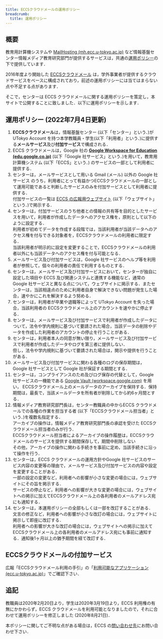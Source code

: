 ```yaml
---
title: ECCSクラウドメールの運用ポリシー
breadcrumb:
  title: 運用ポリシー
---
```


## 概要

教育用計算機システムや [MailHosting (mh.ecc.u-tokyo.ac.jp)](https://mh.ecc.u-tokyo.ac.jp/) など情報基盤センター情報メディア教育研究部門が提供するサービスは，共通の[運用ポリシー](/docs/ecc-system-policy)の下で提供しています．

2016年度より開始した [ECCSクラウドメール](/google) は，学外事業者が提供するクラウドサービスをベースに構成されており，前述の運用ポリシーには当てはまらない点や不足する点があります．

そこで，センターは ECCS クラウドメールに関する運用ポリシーを策定し，本サイトで公開することに致しました．以下に運用ポリシーを示します．

## 運用ポリシー (2022年7月4日更新)

1. **ECCSクラウドメール**は，情報基盤センター (以下「センター」という．)がUTokyo Account を持つ本学教職員・学生(以下「利用者」という．)に提供する**メールサービス**及び**付加サービス**で構成される．
2. ECCS クラウドメールは，Google 社の **[Google Workspace for Education (edu.google.co.jp)](https://edu.google.co.jp/intl/ALL_jp/)** (以下「Google 社サービス」という．)を用いて，教育用計算機システム (以下「ECCS」という．) のサービスの一部として利用者に提供する．
3. センターは，メールサービスとして用いる Gmail (メール) 以外の Google 社サービス のうち，利用者にとって有益かつECCSクラウドメールの一部として運用可能であると判断したサービスのみを付加サービスとして利用者に提供する．\
   付加サービスの一覧は [ECCS の広報用ウェブサイト](http://www.ecc.u-tokyo.ac.jp/) (以下「ウェブサイト」という．)で掲示する．
4. センターは，付加サービスのうち他者との情報の共有等を目的としたサービスを用いて，利用者が作成したデータへのアクセス権を，原則として以下のように設定する．\
   利用者が初めてデータを作成する段階では，当該利用者が当該データへのアクセス権を付与できる対象者を，ECCSクラウドメールの利用者に限定する．\
   当該利用者が明示的に設定を変更することで，ECCSクラウドメールの利用者以外にも当該データへのアクセス権を付与可能となる．
5. メールサービス及び付加サービスは，Google 社サービスのヘルプ等を利用者が参照して，個々の利用者の責任で利用するものとする．
6. センターは，メールサービス及び付加サービスにおいて，センターが独自に設定した項目や ECCS 及び関連システムと連携する機能など，通常の Google 社サービスと異なる点について，ウェブサイトに掲示する．またセンターは，当該相違点のために利用者自身で解決できない問題が発生した場合，速やかにこれを解決するよう努める．
7. センターは，利用者が卒業や退職等によって UTokyo Account を失った場合，当該利用者の ECCSクラウドメール上のアカウントを速やかに停止する．
8. センターは，メールサービス及び付加サービスで利用者が作成したデータについて，法令や学内規則に基づいて要請された場合，当該データの削除やデータを作成した利用者のアカウントの停止を行うことがある．
9. センターは，利用者本人の同意が無い限り，メールサービス及び付加サービスで利用者が作成したデータやログを第三者に提供しない．\
   但し，法令や学内規則に基づいて要請された場合は，開示や提供を行うことがある．
10. メールサービス及び付加サービスに関わる各種のログの保存期間は，Google 社サービスとして Google 社が保証する期間とする．
11. センターは，コンプライアンスのため及びログ保存の代替として，Google 社サービスの一機能である [Google Vault (workspace.google.com)](https://workspace.google.com/products/vault/index.html) を用い， ECCSクラウドメール上のメールデータのアーカイブを保持する．保持期間は，最長で，当該メールデータを所有者が削除してから約6ヶ月間とする．
12. 情報メディア教育研究部門長は，センター教職員の中からECCS クラウドメールでの各種の作業を担当する者 (以下「ECCSクラウドメール担当者」という．)を複数名指定する．\
    アーカイブの操作は，情報メディア教育研究部門長の承認を受けた ECCSクラウドメール担当者のみが行う．\
    ECCSクラウドメール担当者によるアーカイブの操作履歴は，ECCSクラウドメールのサービスを提供する期間保存して，期間中削除しない\
    その他，アーカイブの操作に関わる手続きを事前に定め，当該手続きに沿って操作を行う．
13. センターは，ECCS クラウドメールの運用方針やGoogle 社サービスのサービス内容の変更等の理由で，メールサービス及び付加サービスの内容や設定を変更することがある．\
    一部の設定の変更など，利用者への影響が小さな変更の場合には，ウェブサイトにその旨を掲示する．\
    サービスの停止など，利用者への影響が大きな変更の場合には，ウェブサイトへの掲示に加えてECCSクラウドメール上の各利用者のメールアドレス宛にも通知する．
14. センターは，本運用ポリシーの全部もしくは一部を改訂することがある．\
    文言の修正など，利用者への影響が小さな改訂の場合には，ウェブサイトに掲示して即座に改訂する．\
    利用者への影響が大きな改訂の場合には，ウェブサイトへの掲示に加えてECCSクラウドメール上の各利用者のメールアドレス宛にも事前に通知する．通知後1ヶ月以上の猶予期間を経て改訂する．

## ECCSクラウドメールの付加サービス

広報「ECCSクラウドメール利用の手引」の「[利用可能なアプリケーション (ecc.u-tokyo.ac.jp)](/google/#application)」でご確認下さい．

## 追記

教職員は2020年2月20日より，学生は2020年3月19日より，ECCS 利用権の有無にかかわらず，ECCS クラウドメールを利用可能となりましたので，それに合わせて運用ポリシーを修正しました (2020年8月21日)．

本ポリシーに関してご不明な点がある場合は，ECCS の[問い合わせ先](/eccs/support)にお問い合わせ下さい．
